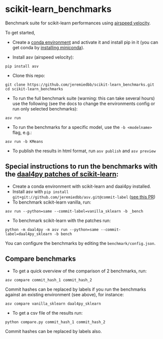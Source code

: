 # scikit-learn_benchmarks

Benchmark suite for scikit-learn performances using [airspeed velocity](https://asv.readthedocs.io/en/stable/).

To get started, 

* Create a [conda environment](https://docs.conda.io/projects/conda/en/latest/user-guide/tasks/manage-environments.html) and activate it and install pip in it (you can get conda by [installing miniconda](https://docs.conda.io/en/latest/miniconda.html)).

* Install asv (airspeed velocity):

```
pip install asv
```

* Clone this repo:

```
git clone https://github.com/jeremiedbb/scikit-learn_benchmarks.git
cd scikit-learn_benchmarks
```

* To run the full benchmark suite (warning: this can take several hours) use the following (see the docs to change the environments config or run only selected benchmarks):

```
asv run
```

* To run the benchmarks for a specific model, use the `-b <modelname>` flag, e.g.:

```
asv run -b KMeans
```

* To publish the results in html format, run `asv publish` and `asv preview`

## Special instructions to run the benchmarks with the [daal4py patches of scikit-learn](https://github.com/IntelPython/daal4py/blob/master/doc/sklearn.rst):

* Create a conda environment with scikit-learn and daal4py installed.
* Install asv with `pip install git+git://github.com/jeremiedbb/asv.git@commit-label` ([see this PR](https://github.com/airspeed-velocity/asv/pull/794))
* To benchmark scikit-learn vanilla, run:

```
asv run --python=same --commit-label=vanilla_sklearn -b _bench
```

* To benchmark scikit-learn with the patches run:

```
python -m daal4py -m asv run --python=same --commit-label=daal4py_sklearn -b bench
```

You can configure the benchmarks by editing the `benchmark/config.json`.

## Compare benchmarks

* To get a quick overview of the comparison of 2 benchmarks, run:

```
asv compare commit_hash_1 commit_hash_2
```

Commit hashes can be replaced by labels if you run the benchmarks against an existing environment (see above), for instance:

```
asv compare vanilla_sklearn daal4py_sklearn
```

* To get a csv file of the results run:

```
python compare.py commit_hash_1 commit_hash_2
```

Commit hashes can be replaced by labels also.